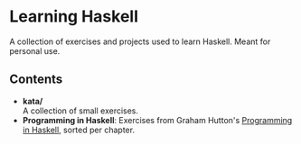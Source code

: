 # Learning Haskell

A collection of exercises and projects used to learn Haskell. Meant
for personal use.

## Contents

- **kata/**<br> A collection of small exercises.
- **Programming in Haskell**: Exercises from Graham Hutton's [Programming in Haskell][programming-in-haskell], sorted per chapter.

[programming-in-haskell]: http://www.cs.nott.ac.uk/~pszgmh/pih.html
